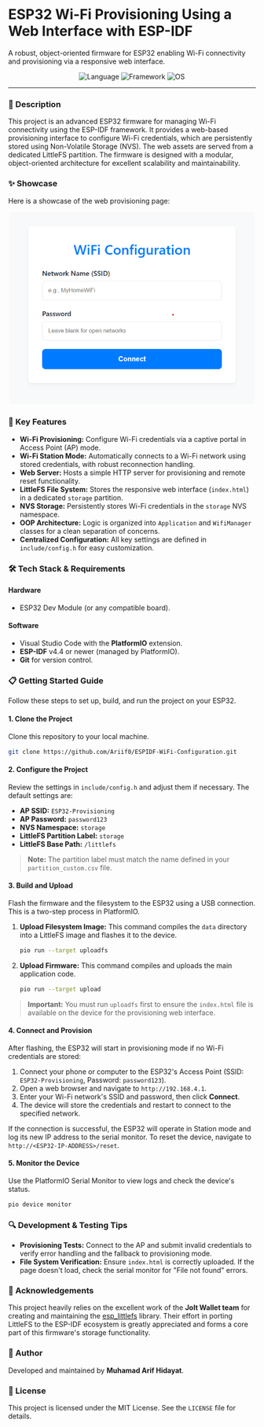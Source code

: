 # ESP32 Wi-Fi Provisioning Using a Web Interface with ESP-IDF

A robust, object-oriented firmware for ESP32 enabling Wi-Fi connectivity and provisioning via a responsive web interface.

<p align="center">
  <img alt="Language" src="https://img.shields.io/badge/Language-C%2B%2B-blue.svg?style=for-the-badge">
  <img alt="Framework" src="https://img.shields.io/badge/Framework-ESP--IDF-red.svg?style=for-the-badge">
  <img alt="OS" src="https://img.shields.io/badge/OS-FreeRTOS-green.svg?style=for-the-badge">
</p>

-----

### 📖 Description

This project is an advanced ESP32 firmware for managing Wi-Fi connectivity using the ESP-IDF framework. It provides a web-based provisioning interface to configure Wi-Fi credentials, which are persistently stored using Non-Volatile Storage (NVS). The web assets are served from a dedicated LittleFS partition. The firmware is designed with a modular, object-oriented architecture for excellent scalability and maintainability.

### ✨ Showcase

Here is a showcase of the web provisioning page:
<p align="center">
  <img src="./assets/wifi-provisioning-page.png" alt="Wi-Fi Provisioning Page Screenshot" width="500"/>
</p>


### 🚀 Key Features

  * **Wi-Fi Provisioning:** Configure Wi-Fi credentials via a captive portal in Access Point (AP) mode.
  * **Wi-Fi Station Mode:** Automatically connects to a Wi-Fi network using stored credentials, with robust reconnection handling.
  * **Web Server:** Hosts a simple HTTP server for provisioning and remote reset functionality.
  * **LittleFS File System:** Stores the responsive web interface (`index.html`) in a dedicated `storage` partition.
  * **NVS Storage:** Persistently stores Wi-Fi credentials in the `storage` NVS namespace.
  * **OOP Architecture:** Logic is organized into `Application` and `WifiManager` classes for a clean separation of concerns.
  * **Centralized Configuration:** All key settings are defined in `include/config.h` for easy customization.

### 🛠️ Tech Stack & Requirements

#### Hardware

  * ESP32 Dev Module (or any compatible board).

#### Software

  * Visual Studio Code with the **PlatformIO** extension.
  * **ESP-IDF** v4.4 or newer (managed by PlatformIO).
  * **Git** for version control.

### 📋 Getting Started Guide

Follow these steps to set up, build, and run the project on your ESP32.

#### 1\. Clone the Project

Clone this repository to your local machine.

```bash
git clone https://github.com/Ariif0/ESPIDF-WiFi-Configuration.git
```

#### 2\. Configure the Project

Review the settings in `include/config.h` and adjust them if necessary. The default settings are:

  * **AP SSID:** `ESP32-Provisioning`
  * **AP Password:** `password123`
  * **NVS Namespace:** `storage`
  * **LittleFS Partition Label:** `storage`
  * **LittleFS Base Path:** `/littlefs`

> **Note:** The partition label must match the name defined in your `partition_custom.csv` file.

#### 3\. Build and Upload

Flash the firmware and the filesystem to the ESP32 using a USB connection. This is a two-step process in PlatformIO.

1.  **Upload Filesystem Image:**
    This command compiles the `data` directory into a LittleFS image and flashes it to the device.

    ```bash
    pio run --target uploadfs
    ```

2.  **Upload Firmware:**
    This command compiles and uploads the main application code.

    ```bash
    pio run --target upload
    ```

> **Important:** You must run `uploadfs` first to ensure the `index.html` file is available on the device for the provisioning web interface.

#### 4\. Connect and Provision

After flashing, the ESP32 will start in provisioning mode if no Wi-Fi credentials are stored:

1.  Connect your phone or computer to the ESP32's Access Point (SSID: `ESP32-Provisioning`, Password: `password123`).
2.  Open a web browser and navigate to `http://192.168.4.1`.
3.  Enter your Wi-Fi network's SSID and password, then click **Connect**.
4.  The device will store the credentials and restart to connect to the specified network.

If the connection is successful, the ESP32 will operate in Station mode and log its new IP address to the serial monitor. To reset the device, navigate to `http://<ESP32-IP-ADDRESS>/reset`.

#### 5\. Monitor the Device

Use the PlatformIO Serial Monitor to view logs and check the device's status.

```bash
pio device monitor
```

### 🔍 Development & Testing Tips

  * **Provisioning Tests:** Connect to the AP and submit invalid credentials to verify error handling and the fallback to provisioning mode.
  * **File System Verification:** Ensure `index.html` is correctly uploaded. If the page doesn't load, check the serial monitor for "File not found" errors.


### 🙏 Acknowledgements

This project heavily relies on the excellent work of the **Jolt Wallet team** for creating and maintaining the [esp\_littlefs](https://github.com/joltwallet/esp_littlefs) library. Their effort in porting LittleFS to the ESP-IDF ecosystem is greatly appreciated and forms a core part of this firmware's storage functionality.


### 👤 Author

Developed and maintained by **Muhamad Arif Hidayat**.

### 📜 License

This project is licensed under the MIT License. See the `LICENSE` file for details.

